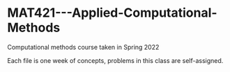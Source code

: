# MAT421---Applied-Computational-Methods
Computational methods course taken in Spring 2022

Each file is one week of concepts, problems in this class are self-assigned.
